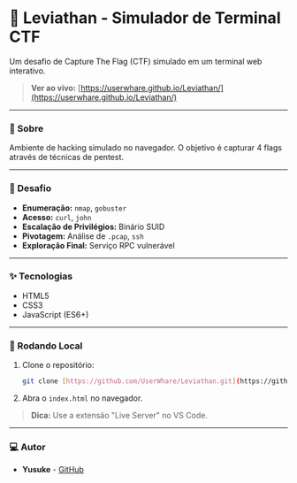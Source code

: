 # 👾 Leviathan - Simulador de Terminal CTF

Um desafio de Capture The Flag (CTF) simulado em um terminal web interativo.

> **Ver ao vivo:** [https://userwhare.github.io/Leviathan/](https://userwhare.github.io/Leviathan/)

---

### 📖 Sobre

Ambiente de hacking simulado no navegador. O objetivo é capturar 4 flags através de técnicas de pentest.

---

### 🎯 Desafio

-   **Enumeração:** `nmap`, `gobuster`
-   **Acesso:** `curl`, `john`
-   **Escalação de Privilégios:** Binário SUID
-   **Pivotagem:** Análise de `.pcap`, `ssh`
-   **Exploração Final:** Serviço RPC vulnerável

---

### ✨ Tecnologias

-   HTML5
-   CSS3
-   JavaScript (ES6+)

---

### 🚀 Rodando Local

1.  Clone o repositório:
    ```bash
    git clone [https://github.com/UserWhare/Leviathan.git](https://github.com/UserWhare/Leviathan.git)
    ```
2.  Abra o `index.html` no navegador.

> **Dica:** Use a extensão "Live Server" no VS Code.

---

### 💻 Autor

-   **Yusuke** - [GitHub](https://github.com/UserWhare)
